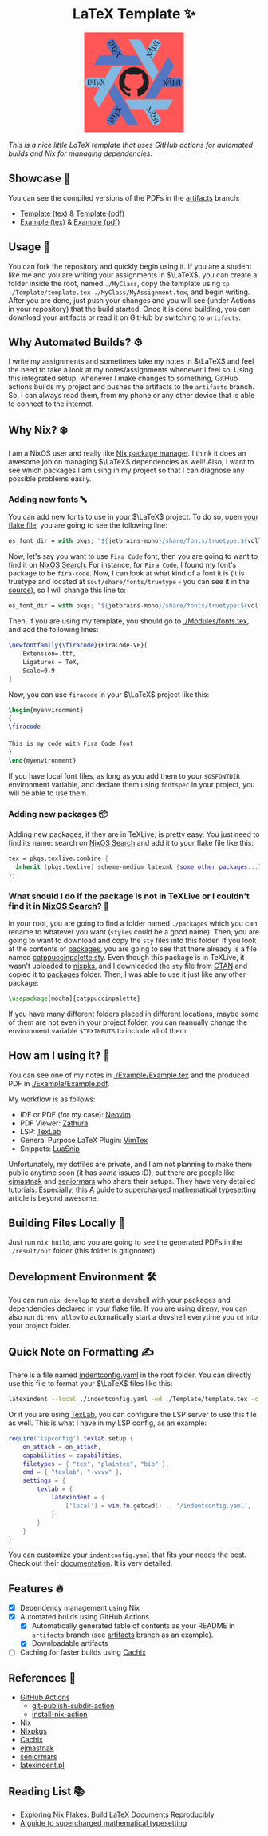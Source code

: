 <h1 align="center"> LaTeX Template ✨ </h1>
<div align="center" border-radius="20px">
    <img src="./assets/latex-template-logo.png" width="200" height="200" />
</div>

*This is a nice little LaTeX template that uses GitHub actions for automated builds and Nix for managing dependencies.*

## Showcase 📸
You can see the compiled versions of the PDFs in the [artifacts](https://github.com/yunusey/latextemplate/blob/artifacts) branch:

- [Template (tex)](./Template/template.tex) & [Template (pdf)](https://github.com/yunusey/latextemplate/blob/artifacts/Template/template.pdf)
- [Example (tex)](./Example/Example.tex) & [Example (pdf)](https://github.com/yunusey/latextemplate/blob/artifacts/Example/Example.pdf)

## Usage 📝
You can fork the repository and quickly begin using it. If you are a student like me and you are writing your assignments in $\LaTeX$, you can create a folder inside the root, named `./MyClass`, copy the template using `cp ./Template/template.tex ./MyClass/MyAssignment.tex`, and begin writing. After you are done, just push your changes and you will see (under Actions in your repository) that the build started. Once it is done building, you can download your artifacts or read it on GitHub by switching to `artifacts`.

## Why Automated Builds? ⚙️
I write my assignments and sometimes take my notes in $\LaTeX$ and feel the need to take a look at my notes/assignments whenever I feel so. Using this integrated setup, whenever I make changes to something, GitHub actions builds my project and pushes the artifacts to the `artifacts` branch. So, I can always read them, from my phone or any other device that is able to connect to the internet.

## Why Nix? ❄️
I am a NixOS user and really like [Nix package manager](https://github.com/NixOS/nixpkgs). I think it does an awesome job on managing $\LaTeX$ dependencies as well! Also, I want to see which packages I am using in my project so that I can diagnose any possible problems easily.

### Adding new fonts 🔤
You can add new fonts to use in your $\LaTeX$ project. To do so, open [your flake file](./flake.nix), you are going to see the following line:

```nix
os_font_dir = with pkgs; "${jetbrains-mono}/share/fonts/truetype:${vollkorn}/share/fonts/opentype";
```
Now, let's say you want to use `Fira Code` font, then you are going to want to find it on [NixOS Search](search.nixos.org). For instance, for `Fira Code`, I found my font's package to be `fira-code`. Now, I can look at what kind of a font it is (it is truetype and located at `$out/share/fonts/truetype` - you can see it in the [source](https://github.com/NixOS/nixpkgs/blob/nixos-24.05/pkgs/data/fonts/fira-code/default.nix#L24)), so I will change this line to:

```nix
os_font_dir = with pkgs; "${jetbrains-mono}/share/fonts/truetype:${vollkorn}/share/fonts/opentype:${fira-code}/share/fonts/truetype";
```

Then, if you are using my template, you should go to [./Modules/fonts.tex](./Modules/fonts.tex), and add the following lines:
```tex
\newfontfamily{\firacode}{FiraCode-VF}[
	Extension=.ttf,
	Ligatures = TeX,
	Scale=0.9
]
```
Now, you can use `firacode` in your $\LaTeX$ project like this:

```tex
\begin{myenvironment}
{
\firacode

This is my code with Fira Code font
}
\end{myenvironment}
```

If you have local font files, as long as you add them to your `$OSFONTDIR` environment variable, and declare them using `fontspec` in your project, you will be able to use them.

### Adding new packages 📦
Adding new packages, if they are in TeXLive, is pretty easy. You just need to find its name: search on [NixOS Search](search.nixos.org) and add it to your flake file like this:

```nix
tex = pkgs.texlive.combine {
  inherit (pkgs.texlive) scheme-medium latexmk {some other packages...} my-awesome-package;
};
```

### What should I do if the package is not in TeXLive or I couldn't find it in [NixOS Search](search.nixos.org)? 🤔
In your root, you are going to find a folder named `./packages` which you can rename to whatever you want (`styles` could be a good name). Then, you are going to want to download and copy the `sty` files into this folder. If you look at the contents of [packages](./packages), you are going to see that there already is a file named [catppuccinpalette.sty](./packages/catppuccinpalette.sty). Even though this package is in TeXLive, it wasn't uploaded to [nixpks](https://github.com/nixos/nixpkgs), and I downloaded the `sty` file from [CTAN](https://www.ctan.org/pkg/catppuccinpalette) and copied it to [packages](./packages) folder. Then, I was able to use it just like any other package:

```tex
\usepackage[mocha]{catppuccinpalette}
```

If you have many different folders placed in different locations, maybe some of them are not even in your project folder, you can manually change the environment variable `$TEXINPUTS` to include all of them.

## How am I using it? 🚀
You can see one of my notes in [./Example/Example.tex](./Example/Example.tex) and the produced PDF in [./Example/Example.pdf](https://github.com/yunusey/latextemplate/blob/artifacts/Example/Example.pdf).

My workflow is as follows:
- IDE or PDE (for my case): [Neovim](https://neovim.io/)
- PDF Viewer: [Zathura](https://github.com/pwmt/zathura)
- LSP: [TexLab](https://github.com/latex-lsp/texlab)
- General Purpose LaTeX Plugin: [VimTex](https://github.com/lervag/vimtex)
- Snippets: [LuaSnip](https://github.com/L3MON4D3/LuaSnip)

Unfortunately, my dotfiles are private, and I am not planning to make them public anytime soon (it has *some* issues :D), but there are people like [ejmastnak](https://github.com/ejmastnak) and [seniormars](https://github.com/seniormars/dotfiles) who share their setups. They have very detailed tutorials. Especially, this [A guide to supercharged mathematical typesetting](https://ejmastnak.com/tutorials/vim-latex/intro/) article is beyond awesome.

## Building Files Locally 🔄
Just run `nix build`, and you are going to see the generated PDFs in the `./result/out` folder (this folder is gitignored).

## Development Environment 🛠️
You can run `nix develop` to start a devshell with your packages and dependencies declared in your flake file. If you are using [direnv](https://github.com/direnv/direnv), you can also run `direnv allow` to automatically start a devshell everytime you `cd` into your project folder.

## Quick Note on Formatting  ✍️
There is a file named [indentconfig.yaml](./indentconfig.yaml) in the root folder. You can directly use this file to format your $\LaTeX$ files like this:

```bash
latexindent --local ./indentconfig.yaml -wd ./Template/template.tex -c /tmp
```

Or if you are using [TexLab](https://github.com/latex-lsp/texlab), you can configure the LSP server to use this file as well. This is what I have in my LSP config, as an example:

```lua
require('lspconfig').texlab.setup {
    on_attach = on_attach,
    capabilities = capabilities,
    filetypes = { "tex", "plaintex", "bib" },
    cmd = { "texlab", "-vvvv" },
    settings = {
        texlab = {
            latexindent = {
                ['local'] = vim.fn.getcwd() .. '/indentconfig.yaml',
            }
        }
    }
}
```
You can customize your `indentconfig.yaml` that fits your needs the best. Check out their [documentation](https://latexindentpl.readthedocs.io/en/latest/). It is very detailed.

## Features 🔥
- [x] Dependency management using Nix
- [x] Automated builds using GitHub Actions
    + [x] Automatically generated table of contents as your README in `artifacts` branch (see [artifacts](https://github.com/yunusey/latextemplate/blob/artifacts/README.md) branch as an example).
    + [x] Downloadable artifacts
- [ ] Caching for faster builds using [Cachix](https://cachix.org)

## References 🔗
- [GitHub Actions](https://github.com/features/actions)
    + [git-publish-subdir-action](https://github.com/s0/git-publish-subdir-action)
    + [install-nix-action](https://github.com/cachix/install-nix-action)
- [Nix](https://nixos.org)
- [Nixpkgs](https://github.com/NixOS/nixpkgs)
- [Cachix](https://cachix.org)
- [ejmastnak](https://github.com/ejmastnak)
- [seniormars](https://github.com/seniormars)
- [latexindent.pl](https://github.com/cmhughes/latexindent.pl)

## Reading List 📚
- [Exploring Nix Flakes: Build LaTeX Documents Reproducibly](https://flyx.org/nix-flakes-latex/)
- [A guide to supercharged mathematical typesetting](https://ejmastnak.com/tutorials/vim-latex/intro/)
